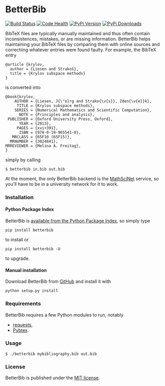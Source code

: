 # BetterBib

[![Build Status](https://travis-ci.org/nschloe/betterbib.svg?branch=master)](https://travis-ci.org/nschloe/betterbib)
[![Code Health](https://landscape.io/github/nschloe/betterbib/master/landscape.png)](https://landscape.io/github/nschloe/betterbib/master)
[![PyPi Version](https://img.shields.io/pypi/v/betterbib.svg)](https://pypi.python.org/pypi/betterbib)
[![PyPi Downloads](https://img.shields.io/pypi/dm/betterbib.svg)](https://pypi.python.org/pypi/betterbib)

BibTeX files are typically manually maintained and thus often contain
inconsistences, mistakes, or are missing information. BetterBib helps
maintaining your BibTeX files by comparing them with online sources and
correctiing whatever entries were found faulty. For example, the BibTeX entry
```
@article {krylov,
  author = {Liesen and Strakoš},
  title = {Krylov subspace methods}
}
```
is converted into
```
@book{krylov,
    AUTHOR = {Liesen, J{\"o}rg and Strako{\v{s}}, Zden{\v{e}}k},
     TITLE = {Krylov subspace methods},
    SERIES = {Numerical Mathematics and Scientific Computation},
      NOTE = {Principles and analysis},
 PUBLISHER = {Oxford University Press, Oxford},
      YEAR = {2013},
     PAGES = {xvi+391},
      ISBN = {978-0-19-965541-0},
   MRCLASS = {65F10 (65F15)},
  MRNUMBER = {3024841},
MRREVIEWER = {Melina A. Freitag},
}
```
simply by calling
```
$ betterbib in.bib out.bib
```

At the moment, the only BetterBib backend is the
[MathSciNet](http://www.ams.org/mathscinet/) service, so you'll have to be in a
university network for it to work.


### Installation

#### Python Package Index

BetterBib is [available from the Python Package
Index](https://pypi.python.org/pypi/betterbib/), so simply type
```
pip install betterbib
```
to install or
```
pip install betterbib -U
```
to upgrade.

#### Manual installation

Download BetterBib from [GitHub](https://github.com/nschloe/betterbib) and install it
with
```
python setup.py install
```

### Requirements

BetterBib requires a few Python modules to run, notably

* [requests](http://docs.python-requests.org/en/latest/),
* [Pybtex](http://pybtex.sourceforge.net/).


### Usage
```
$ ./betterbib mybibliography.bib out.bib
```

### License

BetterBib is published under the [MIT license](https://en.wikipedia.org/wiki/MIT_License).
